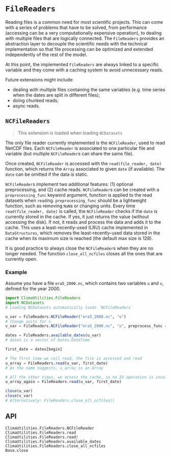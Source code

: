# `FileReaders`

Reading files is a common need for most scientific projects. This can come with
a series of problems that have to be solved, from performance (accessing can be
a very computationally expensive operation), to dealing with multiple files that
are logically connected. The `FileReaders` provides an abstraction layer to
decouple the scientific needs with the technical implementation so that file
processing can be optimized and extended independently of the rest of the model.

At this point, the implemented `FileReaders` are always linked to a specific
variable and they come with a caching system to avoid unnecessary reads.

Future extensions might include:
- dealing with multiple files containing the same variables (e.g. time series when the dates are split in different files);
- doing chunked reads;
- async reads.

## `NCFileReaders`

> This extension is loaded when loading `NCDatasets`

The only file reader currently implemented is the `NCFileReader`, used to read
NetCDF files. Each `NCFileReader` is associated to one particular file and
variable (but multiple `NCFileReader`s can share the same file).

Once created, `NCFileReader` is accessed with the `read(file_reader, date)`
function, which returns the `Array` associated to given `date` (if available).
The `date` can be omitted if the data is static.

`NCFileReader`s implement two additional features: (1) optional preprocessing,
and (2) cache reads. `NCFileReader`s can be created with a `preprocessing_func`
keyword argument, function is applied to the read datasets when `read`ing.
`preprocessing_func` should be a lightweight function, such as removing `NaN`s or changing units.
Every time `read(file_reader, date)` is called, the `NCFileReader` checks if the
`date` is currently stored in the cache. If yes, it just returns the value (without
accessing the disk). If not, it reads and process the data and adds it to the
cache. This uses a least-recently-used (LRU) cache implemented in `DataStructures`,
which removes the least-recently-used data stored in the cache when its maximum
size is reached (the default max size is 128).

It is good practice to always close the `NCFileReader`s when they are no longer
needed. The function `close_all_ncfiles` closes all the ones that are currently
open.

### Example

Assume you have a file `era5_2000.nc`, which contains two variables `u` and `v`,
defined for the year 2000.

```julia
import ClimaUtilities.FileReaders
import NCDatasets
# Loading NCDatasets automatically loads `NCFileReaders`

u_var = FileReaders.NCFileReader("era5_2000.nc", "u")
# Change units for v
v_var = FileReaders.NCFileReader("era5_2000.nc", "u", preprocess_func = x -> 1000x)

dates = FileReaders.available_dates(u_var)
# dates is a vector of Dates.DateTime

first_date = dates[begin]

# The first time we call read, the file is accessed and read
u_array = FileReaders.read(u_var, first_date)
# As the name suggests, u_array is an Array

# All the other times, we access the cache, so no IO operation is involved
u_array_again = FileReaders.read(u_var, first_date)

close(u_var)
close(v_var)
# Alternatively: FileReaders.close_all_ncfiles()
```

## API

```@docs
ClimaUtilities.FileReaders.NCFileReader
ClimaUtilities.FileReaders.read
ClimaUtilities.FileReaders.read!
ClimaUtilities.FileReaders.available_dates
ClimaUtilities.FileReaders.close_all_ncfiles
Base.close
```
